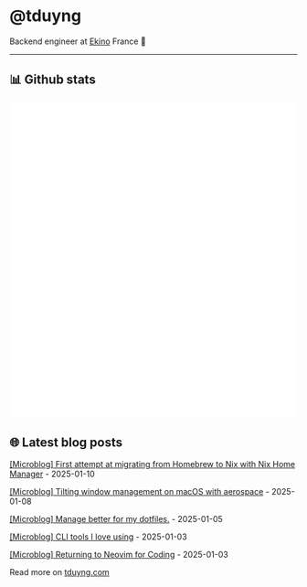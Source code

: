 # @tduyng

Backend engineer at [Ekino](https://www.ekino.fr) France 👋

---

## 📊 Github stats
<img src="metrics.svg" alt="Metric"/>

## 🌐 Latest blog posts

<!-- blog start -->
[[Microblog] First attempt at migrating from Homebrew to Nix with Nix Home Manager](https://tduyng.com/microblog/nix-home-manager/) - 2025-01-10

[[Microblog] Tilting window management on macOS with aerospace](https://tduyng.com/microblog/aerospace/) - 2025-01-08

[[Microblog] Manage better for my dotfiles.](https://tduyng.com/microblog/stow-dotfiles/) - 2025-01-05

[[Microblog] CLI tools I love using](https://tduyng.com/microblog/cli-tools/) - 2025-01-03

[[Microblog] Returning to Neovim for Coding](https://tduyng.com/microblog/neovim-coding/) - 2025-01-03
<!-- blog end -->

Read more on [tduyng.com](https://tduyng.com)
